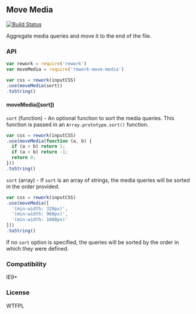 ## Move Media

[![Build Status](https://travis-ci.org/jonathanong/rework-move-media.png)](https://travis-ci.org/jonathanong/rework-move-media)

Aggregate media queries and move it to the end of the file.

### API

```js
var rework = require('rework')
var moveMedia = require('rework-move-media')

var css = rework(inputCSS)
.use(moveMedia(sort))
.toString()
```

#### moveMedia([sort])

`sort` (function) - An optional function to sort the media queries.
This function is passed in an `Array.prototype.sort()` function.

```js
var css = rework(inputCSS)
.use(moveMedia(function (a, b) {
  if (a > b) return 1;
  if (a < b) return -1;
  return 0;
}))
.toString()
```

`sort` (array) - If `sort` is an array of strings,
the media queries will be sorted in the order provided.

```js
var css = rework(inputCSS)
.use(moveMedia([
  '(min-width: 320px)',
  '(min-width: 960px)',
  '(min-width: 1080px)'
]))
.toString()
```

If no `sort` option is specified,
the queries will be sorted by the order in which they were defined.

### Compatibility

IE9+

### License

WTFPL
